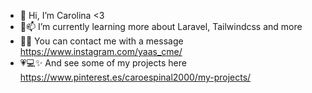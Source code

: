 - 👋 Hi, I’m Carolina <3
- 🌱📫 I’m currently learning more about Laravel, Tailwindcss and more
-  📨📲 You can contact me with a message https://www.instagram.com/yaas_cme/
-  💗💻✨ And see some of my projects here https://www.pinterest.es/caroespinal2000/my-projects/

<!---
carolinaegithub/carolinaegithub is a ✨ special ✨ repository because its `README.md` (this file) appears on your GitHub profile.
You can click the Preview link to take a look at your changes.
--->
